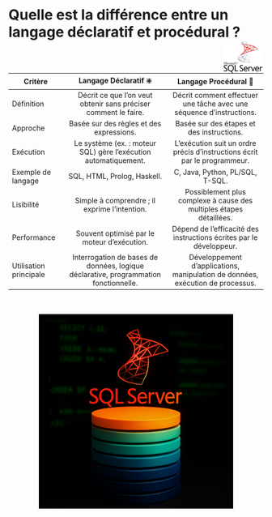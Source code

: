 # **Quelle est la différence entre un langage déclaratif et procédural ?**<a href="../"><img src="../../assets/Microsoft_SQL_Server.svg" alt="SQL Server" align="right" height="64px"></a>
Critère | Langage Déclaratif ❇️ | Langage Procédural 🔄
---|:-:|:-:
Définition | Décrit ce que l’on veut obtenir sans préciser comment le faire. | Décrit comment effectuer une tâche avec une séquence d’instructions.
Approche | Basée sur des règles et des expressions. | Basée sur des étapes et des instructions.
Exécution | Le système (ex. : moteur SQL) gère l’exécution automatiquement. | L’exécution suit un ordre précis d’instructions écrit par le programmeur.
Exemple de langage | SQL, HTML, Prolog, Haskell. | C, Java, Python, PL/SQL, T-SQL.
Lisibilité | Simple à comprendre ; il exprime l’intention. | Possiblement plus complexe à cause des multiples étapes détaillées.
Performance | Souvent optimisé par le moteur d’exécution. | Dépend de l’efficacité des instructions écrites par le développeur.
Utilisation principale | Interrogation de bases de données, logique déclarative, programmation fonctionnelle. | Développement d’applications, manipulation de données, exécution de processus.
<div align="center"><br><br><a href="../../"><img src="../../assets/sstsql2.png"></a>